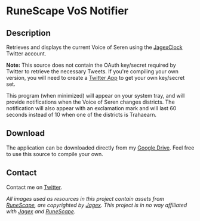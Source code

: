 # RuneScape VoS Notifier
## Description
Retrieves and displays the current Voice of Seren using the [JagexClock](https://twitter.com/jagexclock) Twitter account.

**Note:** This source does not contain the OAuth key/secret required by Twitter to retrieve the necessary Tweets. If you're compiling your own version, you will need to create a [Twitter App](http://apps.twitter.com/) to get your own key/secret set.

This program (when minimized) will appear on your system tray, and will provide notifications when the Voice of Seren changes districts. The notification will also appear with an exclamation mark and will last 60 seconds instead of 10 when one of the districts is Trahaearn.

## Download
The application can be downloaded directly from my [Google Drive](https://drive.google.com/open?id=0B88StxODYHGbRFB4dDVkSTRTSUk). Feel free to use this source to compile your own.

## Contact
Contact me on [Twitter](https://twitter.com/TrickyWix).

*All images used as resources in this project contain assets from [RuneScape](http://www.runescape.com/), are copyrighted by [Jagex](http://www.jagex.com/). This project is in no way affiliated with [Jagex](http://www.jagex.com/) and [RuneScape](http://www.runescape.com/).*
